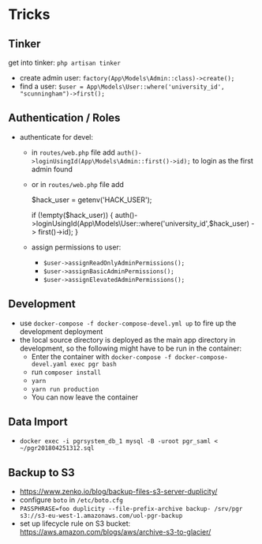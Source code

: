 # Tricks

## Tinker

get into tinker: `php artisan tinker`

* create admin user: `factory(App\Models\Admin::class)->create();`
* find a user: `$user = App\Models\User::where('university_id', "scunningham")->first();`

## Authentication / Roles

* authenticate for devel:
  * in `routes/web.php` file add `auth()->loginUsingId(App\Models\Admin::first()->id);` to login as the first admin found
  * or in `routes/web.php` file add 

      $hack_user = getenv('HACK_USER');

      if (!empty($hack_user)) {
          auth()->loginUsingId(App\Models\User::where('university_id',$hack_user) -> first()->id);
      }

  * assign permissions to user: 
    * `$user->assignReadOnlyAdminPermissions();`
    * `$user->assignBasicAdminPermissions();`
    * `$user->assignElevatedAdminPermissions();`


## Development

* use `docker-compose -f docker-compose-devel.yml up` to fire up the development deployment
* the local source directory is deployed as the main app directory in development, so the following might have to be run in the container:
  * Enter the container with `docker-compose -f docker-compose-devel.yaml exec pgr bash`
  * run `composer install`
  * `yarn`
  * `yarn run production`
  * You can now leave the container

## Data Import

* `docker exec -i pgrsystem_db_1 mysql -B -uroot pgr_saml < ~/pgr201804251312.sql`

## Backup to S3

* https://www.zenko.io/blog/backup-files-s3-server-duplicity/
* configure `boto` in `/etc/boto.cfg`
* `PASSPHRASE=foo duplicity --file-prefix-archive backup- /srv/pgr s3://s3-eu-west-1.amazonaws.com/uol-pgr-backup`
* set up lifecycle rule on S3 bucket: https://aws.amazon.com/blogs/aws/archive-s3-to-glacier/
